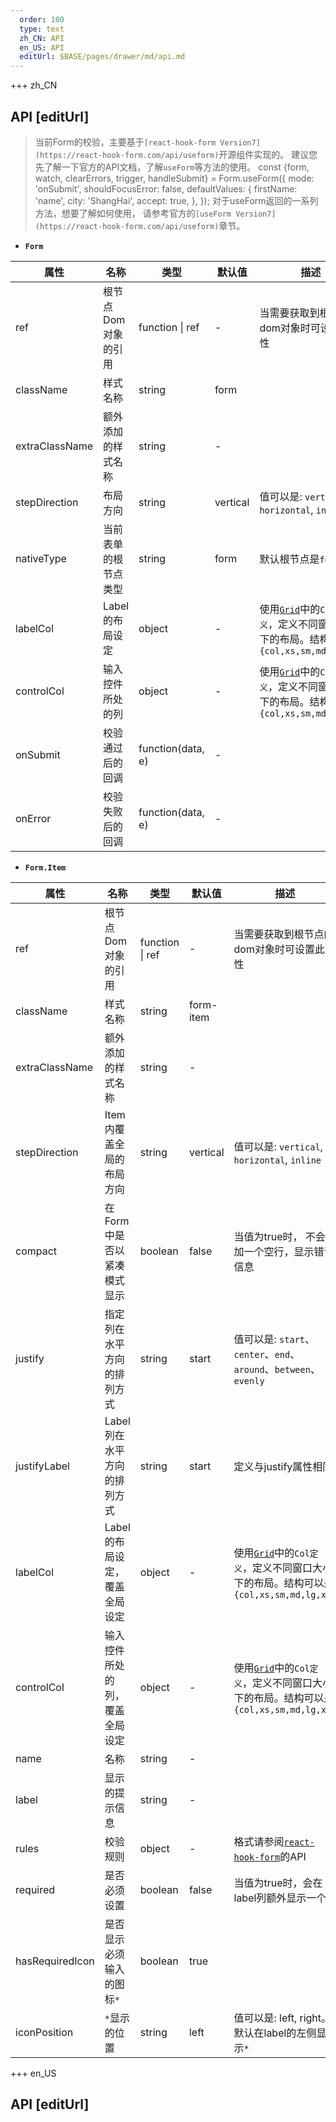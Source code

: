 ```yaml
---   
  order: 100
  type: text
  zh_CN: API
  en_US: API
  editUrl: $BASE/pages/drawer/md/api.md
---      
```


+++  zh_CN
## API [editUrl]    


<Blockquote>
当前Form的校验，主要基于<Code>[react-hook-form Version7](https://react-hook-form.com/api/useform)</Code>开源组件实现的。
建议您先了解一下官方的API文档，了解<Code>useForm</Code>等方法的使用。

<Hcode>
  const {form, watch, clearErrors, trigger, handleSubmit} = Form.useForm({
    mode: 'onSubmit',
    shouldFocusError: false,
    defaultValues: {
      firstName: 'name',
      city: 'ShangHai',
      accept: true,
    },
  });
</Hcode>  
对于useForm返回的一系列方法，想要了解如何使用，
请参考官方的<Code>[useForm Version7](https://react-hook-form.com/api/useform)</Code>章节。
</Blockquote>


- <Code><strong>Form</strong></Code>    

| 属性 | 名称 | 类型 | 默认值 | 描述 |
| --- | --- | --- | --- | --- |
| ref | 根节点Dom对象的引用 | function \| ref | - | 当需要获取到根节点的dom对象时可设置此属性 |
| className | 样式名称 | string | form |  |
| extraClassName | 额外添加的样式名称 | string | - |  |
| stepDirection | 布局方向 | string | vertical | 值可以是: <Code>vertical</Code>, <Code>horizontal</Code>, <Code>inline</Code> |
| nativeType | 当前表单的根节点类型 | string | form | 默认根节点是<Code>form</code> |
| labelCol | Label的布局设定 | object | - | 使用<Code>[Grid](http://super666.cn:3000/#/docs/grid)</Code>中的<Code>Col定义</Code>，定义不同窗口大小下的布局。结构可以是<Code>{col,xs,sm,md,lg,xg}</Code> |
| controlCol | 输入控件所处的列 | object | - | 使用<Code>[Grid](http://super666.cn:3000/#/docs/grid)</Code>中的<Code>Col定义</Code>，定义不同窗口大小下的布局。结构可以是<Code>{col,xs,sm,md,lg,xg}</Code> |
| onSubmit | 校验通过后的回调 | function(data, e) | - | |
| onError | 校验失败后的回调 | function(data, e) | - |  |

* <Code><strong>Form.Item</strong></Code>

| 属性 | 名称 | 类型 | 默认值 | 描述 |
| --- | --- | --- | --- | --- |
| ref | 根节点Dom对象的引用 | function \| ref | - | 当需要获取到根节点的dom对象时可设置此属性 |
| className | 样式名称 | string | form-item |  |
| extraClassName | 额外添加的样式名称 | string | - |  |
| stepDirection | Item内覆盖全局的布局方向 | string | vertical | 值可以是: <Code>vertical</Code>, <Code>horizontal</Code>, <Code>inline</Code> |
| compact | 在Form中是否以紧凑模式显示 | boolean | false | 当值为true时， 不会添加一个空行，显示错误信息 |
| justify | 指定列在水平方向的排列方式 | string | start | 值可以是: <Code>start</Code>、<Code>center</Code>、<Code>end</Code>、<Code>around</Code>、<Code>between</Code>、<Code>evenly</Code> |
| justifyLabel | Label列在水平方向的排列方式  | string | start | 定义与justify属性相同 |
| labelCol | Label的布局设定，覆盖全局设定 | object | - | 使用<Code>[Grid](http://super666.cn:3000/#/docs/grid)</Code>中的<Code>Col定义</Code>，定义不同窗口大小下的布局。结构可以是<Code>{col,xs,sm,md,lg,xg}</Code> |
| controlCol | 输入控件所处的列，覆盖全局设定 | object | - | 使用<Code>[Grid](http://super666.cn:3000/#/docs/grid)</Code>中的<Code>Col定义</Code>，定义不同窗口大小下的布局。结构可以是<Code>{col,xs,sm,md,lg,xg}</Code> |
| name | 名称 | string | - |  |
| label | 显示的提示信息 | string | - |  |
| rules | 校验规则 | object | - | 格式请参阅<Code>[react-hook-form](https://react-hook-form.com/zh/api/#register)</Code>的API |
| required | 是否必须设置 | boolean | false | 当值为true时，会在label列额外显示一个<Code>*</Code> |
| hasRequiredIcon | 是否显示必须输入的图标<Code>*</Code> | boolean | true |  |
| iconPosition | <Code>*</Code>显示的位置 | string | left | 值可以是: left, right。默认在label的左侧显示<Code>*</Code> |

+++ en_US
## API [editUrl]     


